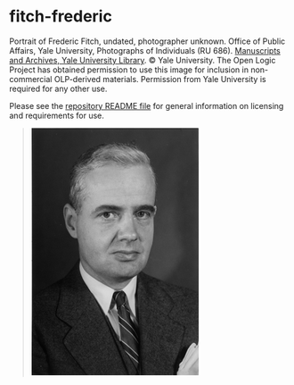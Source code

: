 # fitch-frederic

Portrait of Frederic Fitch, undated, photographer unknown. Office of
Public Affairs, Yale University, Photographs of Individuals (RU 686).
[Manuscripts and Archives, Yale University
Library](http://web.library.yale.edu/mssa). © Yale University. The Open
Logic Project has obtained permission to use this image for inclusion in
non-commercial OLP-derived materials. Permission from Yale University is
required for any other use.

Please see the [repository README file](https://github.com/OpenLogicProject/photos/blob/master/README.md) for general information on licensing and requirements for use.

> ![fitch-frederic](https://github.com/OpenLogicProject/photos/blob/master/fitch-frederic/fitch-frederic-small.png)
